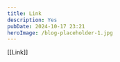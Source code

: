 ```yaml
---
title: Link
description: Yes
pubDate: 2024-10-17 23:21
heroImage: /blog-placeholder-1.jpg
---
```

[[Link]]